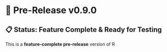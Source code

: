 # 🚀 Pre-Release v0.9.0

## 📋 Status: Feature Complete & Ready for Testing

This is a **feature-complete pre-release** version of R